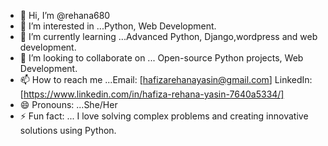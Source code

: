 - 👋 Hi, I’m @rehana680
- 👀 I’m interested in ...Python, Web Development.
- 🌱 I’m currently learning ...Advanced Python, Django,wordpress and web development.
- 💞️ I’m looking to collaborate on ... Open-source Python projects, Web Development.
- 📫 How to reach me ...Email: [hafizarehanayasin@gmail.com]
                         LinkedIn: [https://www.linkedin.com/in/hafiza-rehana-yasin-7640a5334/]
- 😄 Pronouns: ...She/Her
- ⚡ Fun fact: ... I love solving complex problems and creating innovative solutions using Python.
